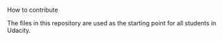 How to contribute

The files in this repository are used as the starting point for all students in Udacity. 
